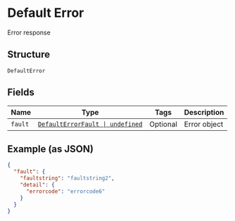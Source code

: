 
# Default Error

Error response

## Structure

`DefaultError`

## Fields

| Name | Type | Tags | Description |
|  --- | --- | --- | --- |
| `fault` | [`DefaultErrorFault \| undefined`](../../doc/models/default-error-fault.md) | Optional | Error object |

## Example (as JSON)

```json
{
  "fault": {
    "faultstring": "faultstring2",
    "detail": {
      "errorcode": "errorcode6"
    }
  }
}
```

